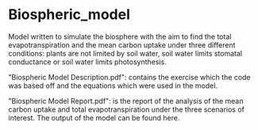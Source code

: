 # Biospheric_model

Model written to simulate the biosphere with the aim to find the total evapotranspiration and the mean carbon uptake under three different conditions: plants are not limited by soil water, soil water limits stomatal conductance or soil water limits photosynthesis.

"Biospheric Model Description.pdf": contains the exercise which the code was based off and the equations which were used in the model.

"Biospheric Model Report.pdf": is the report of the analysis of the mean carbon uptake and total evapotranspiration under the three scenarios of interest. The output of the model can be found here.
